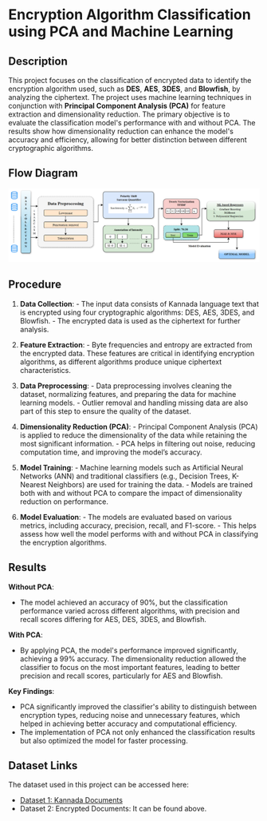 # Encryption Algorithm Classification using PCA and Machine Learning

## Description

This project focuses on the classification of encrypted data to identify the encryption algorithm used, such as **DES**, **AES**, **3DES**, and **Blowfish**, by analyzing the ciphertext. The project uses machine learning techniques in conjunction with **Principal Component Analysis (PCA)** for feature extraction and dimensionality reduction. The primary objective is to evaluate the classification model's performance with and without PCA. The results show how dimensionality reduction can enhance the model's accuracy and efficiency, allowing for better distinction between different cryptographic algorithms.

## Flow Diagram

![Workflow Diagram](1_proposed_flow.PNG)

## Procedure
  1. **Data Collection**:
    - The input data consists of Kannada language text that is encrypted using four cryptographic algorithms: DES, AES, 3DES, and Blowfish.
    - The encrypted data is used as the ciphertext for further analysis.

  2. **Feature Extraction**:
    - Byte frequencies and entropy are extracted from the encrypted data. These features are critical in identifying encryption algorithms, as different algorithms produce unique ciphertext characteristics.

  3. **Data Preprocessing**:
    - Data preprocessing involves cleaning the dataset, normalizing features, and preparing the data for machine learning models.
    - Outlier removal and handling missing data are also part of this step to ensure the quality of the dataset.

  4. **Dimensionality Reduction (PCA)**:
    - Principal Component Analysis (PCA) is applied to reduce the dimensionality of the data while retaining the most significant information.
    - PCA helps in filtering out noise, reducing computation time, and improving the model’s accuracy.

  5. **Model Training**:
    - Machine learning models such as Artificial Neural Networks (ANN) and traditional classifiers (e.g., Decision Trees, K-Nearest Neighbors) are used for training the data.
    - Models are trained both with and without PCA to compare the impact of dimensionality reduction on performance.
     
  6. **Model Evaluation**:
    - The models are evaluated based on various metrics, including accuracy, precision, recall, and F1-score.
    - This helps assess how well the model performs with and without PCA in classifying the encryption algorithms.

## Results

**Without PCA**:
- The model achieved an accuracy of 90%, but the classification performance varied across different algorithms, with precision and recall scores differing for AES, DES, 3DES, and Blowfish.
  
**With PCA**:
- By applying PCA, the model's performance improved significantly, achieving a 99% accuracy. The dimensionality reduction allowed the classifier to focus on the most important features, leading to better precision and recall scores, particularly for AES and Blowfish.
  
**Key Findings**:

- PCA significantly improved the classifier's ability to distinguish between encryption types, reducing noise and unnecessary features, which helped in achieving better accuracy and computational efficiency.
- The implementation of PCA not only enhanced the classification results but also optimized the model for faster processing.


## Dataset Links

The dataset used in this project can be accessed here:
- [Dataset 1: Kannada Documents](<[https://www.kaggle.com/datasets/prishasawhney/sentiment-analysis-evaluation-dataset](https://www.kaggle.com/datasets/rkasturirangan/kannada-documents-for-classification-kdc)>)
- Dataset 2: Encrypted Documents: It can be found above.

